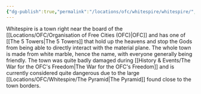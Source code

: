 ```yaml
---
{"dg-publish":true,"permalink":"/locations/ofc/whitespire/whitespire/","tags":["Discovered"],"updated":"2025-02-13T18:01:51.707+00:00"}
---
```


Whitespire is a town right near the board of the [[Locations/OFC/Organisation of Free Cities (OFC)\|OFC]] and has one of [[The 5 Towers\|The 5 Towers]] that hold up the heavens and stop the Gods from being able to directly interact with the material plane. The whole town is made from white marble, hence the name, with everyone generally being friendly. The town was quite badly damaged during [[History & Events/The War for the OFC's Freedom\|The War for the OFC's Freedom]] and is currently considered quite dangerous due to the large [[Locations/OFC/Whitespire/The Pyramid\|The Pyramid]] found close to the town borders. 